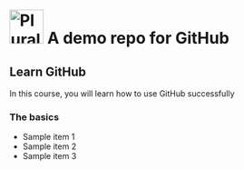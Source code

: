# <a href='http://pluralsight.com'><img src='https://gillcleerenpluralsight.blob.core.windows.net/files/pluralsight.png' height='60' alt='Pluralsight Logo' /></a> A demo repo for GitHub

## Learn GitHub
In this course, you will learn how to use GitHub successfully

### The basics
- Sample item 1
- Sample item 2
- Sample item 3
